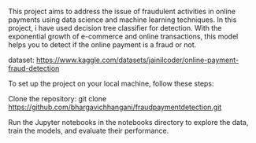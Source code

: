 This project aims to address the issue of fraudulent activities in online payments using data science and machine learning techniques. In this project, i have used decision tree classifier for detection.
With the exponential growth of e-commerce and online transactions, this model helps you to detect if the online payment is a fraud or not.

dataset: 
https://www.kaggle.com/datasets/jainilcoder/online-payment-fraud-detection

To set up the project on your local machine, follow these steps:

Clone the repository: 
git clone https://github.com/bhargavichhangani/fraudpaymentdetection.git

Run the Jupyter notebooks in the notebooks directory to explore the data, train the models, and evaluate their performance.
